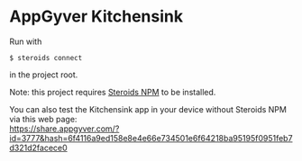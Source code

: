 AppGyver Kitchensink
===========

Run with

    $ steroids connect

in the project root.


Note: this project requires [Steroids NPM](https://npmjs.org/package/steroids) to be installed.

You can also test the Kitchensink app in your device without Steroids NPM via this web page:<br>
https://share.appgyver.com/?id=3777&hash=6f4116a9ed158e8e4e66e734501e6f64218ba95195f0951feb7d321d2facece0
